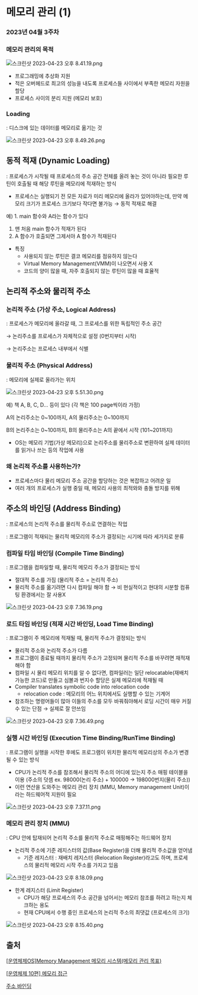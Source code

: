 # 메모리 관리 (1)

### 2023년 04월 3주차

### 메모리 관리의 목적

![스크린샷 2023-04-23 오후 8.41.19.png](img/%25E1%2584%2589%25E1%2585%25B3%25E1%2584%258F%25E1%2585%25B3%25E1%2584%2585%25E1%2585%25B5%25E1%2586%25AB%25E1%2584%2589%25E1%2585%25A3%25E1%2586%25BA_2023-04-23_%25E1%2584%258B%25E1%2585%25A9%25E1%2584%2592%25E1%2585%25AE_8.41.19.png)

- 프로그래밍에 추상화 지원
- 적은 오버헤드로 최고의 성능을 내도록 프로세스들 사이에서 부족한 메모리 자원을 할당
- 프로세스 사이의 분리 지원 (메모리 보호)

### Loading

: 디스크에 있는 데이터를 메모리로 옮기는 것

![스크린샷 2023-04-23 오후 8.49.26.png](img/%25E1%2584%2589%25E1%2585%25B3%25E1%2584%258F%25E1%2585%25B3%25E1%2584%2585%25E1%2585%25B5%25E1%2586%25AB%25E1%2584%2589%25E1%2585%25A3%25E1%2586%25BA_2023-04-23_%25E1%2584%258B%25E1%2585%25A9%25E1%2584%2592%25E1%2585%25AE_8.49.26.png)

## 동적 적재 (Dynamic Loading)

: 프로세스가 시작될 때 프로세스의 주소 공간 전체를 올려 놓는 것이 아니라 필요한 루틴이 호출될 때 해당 루틴을 메모리에 적재하는 방식

- 프로세스는 실행되기 전 모든 자료가 미리 메모리에 올라가 있어야하는데, 만약 메모리 크기가 프로세스 크기보다 작다면 불가능 → 동적 적재로 해결

예) 1. main 함수와 A라는 함수가 있다

1. 맨 처음 main 함수가 적재가 된다
2. A 함수가 호출되면 그제서야 A 함수가 적재된다

- 특징
  - 사용되지 않는 루틴은 결코 메모리를 점유하지 않는다
  - Virtual Memory Management(VMM)이 나오면서 사용 X
  - 코드의 양이 많을 때, 자주 호출되지 않는 루틴이 많을 때 효율적

## 논리적 주소와 물리적 주소

### 논리적 주소 (가상 주소, Logical Address)

: 프로세스가 메모리에 올라갈 때, 그 프로세스를 위한 독립적인 주소 공간

→ 논리주소를 프로세스가 자체적으로 설정 (0번지부터 시작)

→ 논리주소는 프로세스 내부에서 식별

### 물리적 주소 (Physical Address)

: 메모리에 실제로 올라가는 위치

![스크린샷 2023-04-23 오후 5.51.30.png](img/%25E1%2584%2589%25E1%2585%25B3%25E1%2584%258F%25E1%2585%25B3%25E1%2584%2585%25E1%2585%25B5%25E1%2586%25AB%25E1%2584%2589%25E1%2585%25A3%25E1%2586%25BA_2023-04-23_%25E1%2584%258B%25E1%2585%25A9%25E1%2584%2592%25E1%2585%25AE_5.51.30.png)

예) 책 A, B, C, D… 등이 있다 (각 책은 100 page씩이라 가정)

A의 논리주소는 0~100까지, A의 물리주소는 0~100까지

B의 논리주소는 0~100까지, B의 물리주소는 A의 끝에서 시작 (101~201까지)

- OS는 메모리 기법(가상 메모리)으로 논리주소를 물리주소로 변환하여 실제 데이터를 읽거나 쓰는 등의 작업에 사용

### 왜 논리적 주소를 사용하는가?

- 프로세스마다 물리 메모리 주소 공간을 할당하는 것은 복잡하고 어려운 일
- 여러 개의 프로세스가 실행 중일 때, 메모리 사용의 최적와와 충돌 방지를 위해

## 주소의 바인딩 (**Address Binding)**

: 프로세스의 논리적 주소를 물리적 주소로 연결하는 작업

: 프로그램이 적재되는 물리적 메모리의 주소가 결정되는 시기에 따라 세가지로 분류

### 컴파일 타임 바인딩 (**Compile Time Binding)**

: 프로그램을 컴파일할 때, 물리적 메모리 주소가 결정되는 방식

- 절대적 주소를 가짐 (물리적 주소 = 논리적 주소)
- 물리적 주소를 옮기려면 다시 컴파일 해야 함
  → 비 현실적이고 현대의 시분할 컴퓨팅 환경에서는 잘 사용X

![스크린샷 2023-04-23 오후 7.36.19.png](img/%25E1%2584%2589%25E1%2585%25B3%25E1%2584%258F%25E1%2585%25B3%25E1%2584%2585%25E1%2585%25B5%25E1%2586%25AB%25E1%2584%2589%25E1%2585%25A3%25E1%2586%25BA_2023-04-23_%25E1%2584%258B%25E1%2585%25A9%25E1%2584%2592%25E1%2585%25AE_7.36.19.png)

### 로드 타임 바인딩 (적재 시간 바인딩, **Load Time Binding)**

: 프로그램이 주 메모리에 적재될 때, 물리적 주소가 결정되는 방식

- 물리적 주소와 논리적 주소가 다름
- 프로그램이 종료될 때까지 물리적 주소가 고정되며 물리적 주소를 바꾸려면 재적재 해야 함
- 컴파일 시 물리 메모리 위치를 알 수 없다면, 컴파일러는 일단 relocatable(재배치 가능한 코드)로 만들고 심볼과 번지수 할당은 실제 메모리에 적재될 때
- Compiler translates symbolic code into relocation code
  - relocation code : 메모리의 어느 위치에서도 실행할 수 있는 기계어
- 참조하는 명령어들이 많아 이들의 주소를 모두 바꿔줘야해서 로딩 시간이 매우 커질 수 있는 단점
  → 실제로 잘 안쓰임

![스크린샷 2023-04-23 오후 7.36.49.png](img/%25E1%2584%2589%25E1%2585%25B3%25E1%2584%258F%25E1%2585%25B3%25E1%2584%2585%25E1%2585%25B5%25E1%2586%25AB%25E1%2584%2589%25E1%2585%25A3%25E1%2586%25BA_2023-04-23_%25E1%2584%258B%25E1%2585%25A9%25E1%2584%2592%25E1%2585%25AE_7.36.49.png)

### 실행 시간 바인딩 (**Execution Time Binding/RunTime Binding)**

: 프로그램이 실행을 시작한 후에도 프로그램이 위치한 물리적 메모리상의 주소가 변경될 수 있는 방식

- CPU가 논리적 주소를 참조해서 물리적 주소의 어디에 있는지 주소 매핑 테이블을 이용
  (주소의 덧셈 ex. 98000(논리 주소) + 100000 → 198000번지(물리 주소))
- 이런 연산을 도와주는 메모리 관리 장치 (MMU, Memory management Unit)이라는 하드웨어적 지원이 필요

![스크린샷 2023-04-23 오후 7.37.11.png](img/%25E1%2584%2589%25E1%2585%25B3%25E1%2584%258F%25E1%2585%25B3%25E1%2584%2585%25E1%2585%25B5%25E1%2586%25AB%25E1%2584%2589%25E1%2585%25A3%25E1%2586%25BA_2023-04-23_%25E1%2584%258B%25E1%2585%25A9%25E1%2584%2592%25E1%2585%25AE_7.37.11.png)

### 메모리 관리 장치 (MMU)

: CPU 안에 탑재되어 논리적 주소를 물리적 주소로 매핑해주는 하드웨어 장치

- 논리적 주소에 기준 레지스터의 값(Base Register)을 더해 물리적 주소값을 얻어냄
  - 기준 레지스터 : 재배치 레지스터 (Relocation Register)라고도 하며, 프로세스의 물리적 메모리 시작 주소를 가지고 있음

![스크린샷 2023-04-23 오후 8.18.09.png](img/%25E1%2584%2589%25E1%2585%25B3%25E1%2584%258F%25E1%2585%25B3%25E1%2584%2585%25E1%2585%25B5%25E1%2586%25AB%25E1%2584%2589%25E1%2585%25A3%25E1%2586%25BA_2023-04-23_%25E1%2584%258B%25E1%2585%25A9%25E1%2584%2592%25E1%2585%25AE_8.18.09.png)

- 한계 레지스터 (Limit Register)
  - CPU가 해당 프로세스의 주소 공간을 넘어서는 메모리 참조를 하려고 하는지 체크하는 용도
  - 현재 CPU에서 수행 중인 프로세스의 논리적 주소의 최댓값 (프로세스의 크기)

![스크린샷 2023-04-23 오후 8.15.40.png](img/%25E1%2584%2589%25E1%2585%25B3%25E1%2584%258F%25E1%2585%25B3%25E1%2584%2585%25E1%2585%25B5%25E1%2586%25AB%25E1%2584%2589%25E1%2585%25A3%25E1%2586%25BA_2023-04-23_%25E1%2584%258B%25E1%2585%25A9%25E1%2584%2592%25E1%2585%25AE_8.15.40.png)

## 출처

[[운영체제OS]Memory Management 메모리 시스템(메모리 관리 목표)](https://jhnyang.tistory.com/39)

[[운영체제 10편] 메모리 접근](https://baebalja.tistory.com/390)

[주소 바인딩](https://techvu.dev/103)
